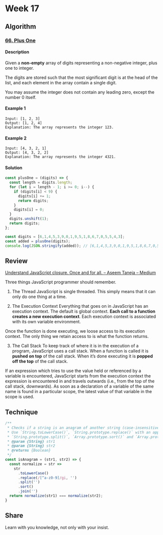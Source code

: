 # Week 17

## Algorithm

### [66. Plus One](https://leetcode.com/problems/plus-one/)

#### Description

Given a **non-empty** array of digits representing a non-negative integer, plus one to integer.

The digits are stored such that the most significant digit is at the head of the list, and each element in the array contain a single digit.

You may assume the integer does not contain any leading zero, except the number 0 itself.

#### Example 1

```example
Input: [1, 2, 3]
Output: [1, 2, 4]
Explanation: The array represents the integer 123.
```

#### Example 2

```example
Input: [4, 3, 2, 1]
Output: [4, 3, 2, 2]
Explanation: The array represents the integer 4321.
```

#### Solution

```javascript
const plusOne = (digits) => {
  const length = digits.length;
  for (let i = length - 1; i >= 0; i--) {
    if (digits[i] < 9) {
      digits[i] += 1;
      return digits;
    }
    digits[i] = 0;
  }
  digits.unshift(1);
  return digits;
};

const digits = [6,1,4,5,3,9,0,1,9,5,1,8,6,7,0,5,5,4,3];
const added = plusOne(digits);
console.log(JSON.stringify(added)); // [6,1,4,5,3,9,0,1,9,5,1,8,6,7,0,5,5,4,4]
```


## Review

[Understand JavaScript closure. Once and for all. – Aseem Taneja – Medium](https://medium.com/@atej/learn-javascript-closure-nth-prime-d0cf7bc5ef47)

Three things JavaScript programmer should remember.

1. The Thread
JavaScript is single threaded. This simply means that it can only do one thing at a time.

2. The Execution Context
Everything that goes on in JavaScript has an execution context. The default is global context. **Each call to a function creates a new execution context**. Each execution context is associated with its own variable environment.

Once the function is done executing, we loose access to its execution context. The only thing we retain access to is what the function returns.

3. The Call Stack
To keep track of where it is in the execution of a program, JavaScript uses a call stack. When a function is called it is **pushed on top** of the call stack. When it’s done executing it is **popped off the top** of the call stack.

If an expression which tries to use the value held or referenced by a variable is encountered, JavaScript starts from the execution context the expression is encountered in and travels outwards (i.e., from the top of the call stack, downwards). As soon as a declaration of a variable of the same name is found in a particular scope, the latest value of that variable in the scope is used.

## Technique

```javascript
/**
 * Checks if a string is an anagram of another string (case-insensitive, ignores spaces, punctuation and special characters).
 * Use `String.toLowerCase()`, `String.prototype.replace()` with an appropriate regular expression to remove unnecessary characters,
 * `String.prototype.split()`, `Array.prototype.sort()` and `Array.prototype.join()` on both strings to normalize them, then check if their normalized forms are equal.
 * @param {String} str1
 * @param {String} str2
 * @returns {Boolean}
 */
const isAnagram = (str1, str2) => {
  const normalize = str =>
    str
      .toLowerCase()
      .replace(/[^a-z0-9]/gi, '')
      .split('')
      .sort()
      .join('')
  return normalize(str1) === normalize(str2);
}
```

## Share

Learn with you knowledge, not only with your insist.